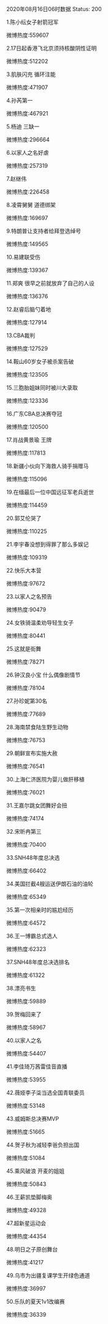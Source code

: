 2020年08月16日06时数据
Status: 200

1.陈小纭女子射箭冠军

微博热度:559607

2.17日起香港飞北京须持核酸阴性证明

微博热度:512202

3.肌肤闪充 循环注能

微博热度:471907

4.孙芮第一

微博热度:467921

5.杨迪 三缺一

微博热度:296664

6.以家人之名好虐

微博热度:257319

7.赵继伟

微博热度:226458

8.凌霄舅舅 道德绑架

微博热度:169697

9.特朗普让支持者给拜登选绰号

微博热度:149565

10.易建联受伤

微博热度:139367

11.郑爽 很早之前就放弃了自己的人设

微博热度:136376

12.赵睿后脑勺着地

微博热度:127914

13.CBA裁判

微博热度:127529

14.鞍山60岁女子被杀案告破

微博热度:123505

15.三胞胎姐妹同时被川大录取

微博热度:123336

16.广东CBA总决赛夺冠

微博热度:120500

17.肖战黄景瑜 王牌

微博热度:117813

18.新疆小伙向下海救人骑手捐赠马

微博热度:115096

19.在缅最后一位中国远征军老兵逝世

微博热度:114459

20.郭艾伦哭了

微博热度:110225

21.李宇春没想到得罪了那么多娱记

微博热度:109319

22.快乐大本营

微博热度:97672

23.以家人之名预告

微博热度:90479

24.女铁骑温柔劝导轻生女子

微博热度:80441

25.这就是街舞

微博热度:78271

26.钟汉良小宝 什么偶像剧情节

微博热度:78104

27.孙珍妮第30名

微博热度:77689

28.海南禁食陆生野生动物

微博热度:76753

29.朝鲜宣布实施大赦

微博热度:76541

30.上海仁济医院为婴儿做肝移植

微博热度:76021

31.王嘉尔跳女团舞好会扭

微博热度:74174

32.宋昕冉第三

微博热度:70400

33.SNH48年度总决选

微博热度:66402

34.美国拦截4艘运送伊朗石油的油轮

微博热度:65349

35.第一次相亲时的尴尬经历

微博热度:64572

36.王一博霸总式选人

微博热度:62323

37.SNH48年度总决选排名

微博热度:61322

38.漂亮书生

微博热度:59889

39.贺梅回来了

微博热度:58967

40.以家人之名

微博热度:54407

41.李佳琦万茜雷佳音直播

微博热度:53955

42.薇娅李子柒当选全国青联委员

微博热度:53148

43.威姆斯总决赛MVP

微博热度:51665

44.贺子秋为减轻李爸负担出国

微博热度:51084

45.乘风破浪 开麦的姐姐

微博热度:50843

46.王薪凯垫脚梅奥

微博热度:49328

47.超新星运动会

微博热度:44354

48.明日之子原创舞台

微博热度:41217

49.乌市为出疆复课学生开绿色通道

微博热度:36997

50.乐队的夏天1v1改编赛

微博热度:36339

